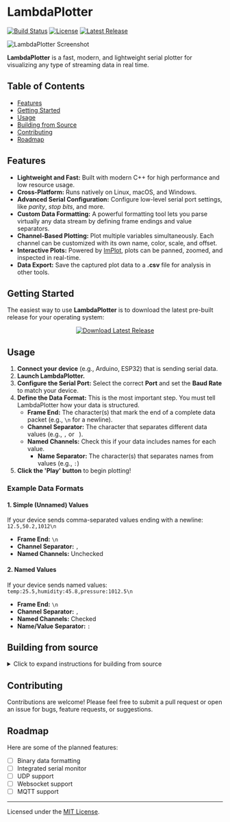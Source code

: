 # LambdaPlotter

[![Build Status](https://github.com/ender878/LambdaPlotter/actions/workflows/build_and_test.yml/badge.svg)](https://github.com/ender878/LambdaPlotter/actions/workflows/build_and_test.yml)
[![License](https://img.shields.io/badge/License-MIT-yellow.svg)](LICENSE)
[![Latest Release](https://img.shields.io/github/v/release/ender878/LambdaPlotter)](https://github.com/ender878/LambdaPlotter/releases)

![LambdaPlotter Screenshot](./.github/imgs/lp.gif)

**LambdaPlotter** is a fast, modern, and lightweight serial plotter for visualizing any type of streaming data in real time.

## Table of Contents

- [Features](#features)
- [Getting Started](#getting-started)
- [Usage](#usage)
- [Building from Source](#building-from-source)
- [Contributing](#contributing)
- [Roadmap](#roadmap)

## Features

- **Lightweight and Fast:** Built with modern C++ for high performance and low resource usage.
- **Cross-Platform:** Runs natively on Linux, macOS, and Windows.
- **Advanced Serial Configuration:** Configure low-level serial port settings, like *parity*, *stop bits*, and more.
- **Custom Data Formatting:** A powerful formatting tool lets you parse virtually any data stream by defining frame endings and value separators.
- **Channel-Based Plotting:** Plot multiple variables simultaneously. Each channel can be customized with its own name, color, scale, and offset.
- **Interactive Plots:** Powered by [ImPlot](https://github.com/epezent/implot), plots can be panned, zoomed, and inspected in real-time.
- **Data Export:** Save the captured plot data to a **.csv** file for analysis in other tools.

## Getting Started

The easiest way to use **LambdaPlotter** is to download the latest pre-built release for your operating system:

<p align="center">
  <a href="https://github.com/ender878/LambdaPlotter/releases">
    <img src="https://img.shields.io/badge/Download_Latest_Release-4078c0?style=for-the-badge&logo=github" alt="Download Latest Release"/>
  </a>
</p>

## Usage

1. **Connect your device** (e.g., Arduino, ESP32) that is sending serial data.
2. **Launch LambdaPlotter.**
3. **Configure the Serial Port:** Select the correct **Port** and set the **Baud Rate** to match your device.
4. **Define the Data Format:** This is the most important step. You must tell LambdaPlotter how your data is structured.
    - **Frame End:** The character(s) that mark the end of a complete data packet (e.g., `\n` for a newline).
    - **Channel Separator:** The character that separates different data values (e.g., `,` or ` `).
    - **Named Channels:** Check this if your data includes names for each value.
      - **Name Separator:** The character(s) that separates names from values (e.g., `:`)
5. **Click the 'Play' button** to begin plotting!

### Example Data Formats

#### **1. Simple (Unnamed) Values**

If your device sends comma-separated values ending with a newline: `12.5,50.2,1012\n`

- **Frame End:** `\n`
- **Channel Separator:** `,`
- **Named Channels:** Unchecked

#### **2. Named Values**

If your device sends named values: `temp:25.5,humidity:45.8,pressure:1012.5\n`

- **Frame End:** `\n`
- **Channel Separator:** `,`
- **Named Channels:** Checked
- **Name/Value Separator:** `:`

## Building from source

<details>
<summary>Click to expand instructions for building from source</summary>

### Prerequisites

- A **C++20** compatible compiler (Clang, MSVC, or GCC)
- **CMake** (3.16 or newer)
- **Python** (for installing **Conan**)

### 1. Install conan

This project uses **conan** as the package manager for managing all the major dependencies. You can install it using **pip**:

```bash
pip install conan
```

### 2. Clone the repository

```bash
git clone https://github.com/ender878/lambda_plotter.git

cd lambda_plotter
```

### 3. Install conan dependencies

Once inside the project's folder, install all the dependencies using conan:

```bash
# On Linux/macOS, it's best to specify the compiler
CC=clang CXX=clang++ conan install . --build=missing -s build_type=Release

# On Windows with Visual Studio
conan install . --build=missing -s build_type=Release
```

### 4. Build with CMake

Once all the dependencies are installed, we can finally build the project:

```bash
# For Release builds
cmake --preset conan-release
cmake --build --preset conan-release

# For Debug builds
cmake --preset conan-debug
cmake --build --preset conan-debug
```

> [!NOTE]
>
> On Windows MSVC builds, you may need to specify `conan-default` as the preset for release builds. On Linux/macOS it is recommended to specify the compilers: `-DCMAKE_C_COMPILER=<CC> -DCMAKE_CXX_COMPILER=<CXX>`

The final executable will be located in the `build/Release` or `build/Debug` directory.

</details>

## Contributing

Contributions are welcome! Please feel free to submit a pull request or open an issue for bugs, feature requests, or suggestions.

## Roadmap

Here are some of the planned features:

- [ ] Binary data formatting
- [ ] Integrated serial monitor
- [ ] UDP support
- [ ] Websocket support
- [ ] MQTT support

---

Licensed under the [MIT License](LICENSE).
